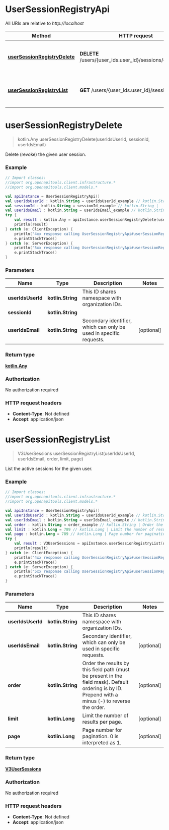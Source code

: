 # UserSessionRegistryApi

All URIs are relative to *http://localhost*

Method | HTTP request | Description
------------- | ------------- | -------------
[**userSessionRegistryDelete**](UserSessionRegistryApi.md#userSessionRegistryDelete) | **DELETE** /users/{user_ids.user_id}/sessions/{session_id} | Delete (revoke) the given user session.
[**userSessionRegistryList**](UserSessionRegistryApi.md#userSessionRegistryList) | **GET** /users/{user_ids.user_id}/sessions | List the active sessions for the given user.


<a name="userSessionRegistryDelete"></a>
# **userSessionRegistryDelete**
> kotlin.Any userSessionRegistryDelete(userIdsUserId, sessionId, userIdsEmail)

Delete (revoke) the given user session.

### Example
```kotlin
// Import classes:
//import org.openapitools.client.infrastructure.*
//import org.openapitools.client.models.*

val apiInstance = UserSessionRegistryApi()
val userIdsUserId : kotlin.String = userIdsUserId_example // kotlin.String | This ID shares namespace with organization IDs.
val sessionId : kotlin.String = sessionId_example // kotlin.String | 
val userIdsEmail : kotlin.String = userIdsEmail_example // kotlin.String | Secondary identifier, which can only be used in specific requests.
try {
    val result : kotlin.Any = apiInstance.userSessionRegistryDelete(userIdsUserId, sessionId, userIdsEmail)
    println(result)
} catch (e: ClientException) {
    println("4xx response calling UserSessionRegistryApi#userSessionRegistryDelete")
    e.printStackTrace()
} catch (e: ServerException) {
    println("5xx response calling UserSessionRegistryApi#userSessionRegistryDelete")
    e.printStackTrace()
}
```

### Parameters

Name | Type | Description  | Notes
------------- | ------------- | ------------- | -------------
 **userIdsUserId** | **kotlin.String**| This ID shares namespace with organization IDs. |
 **sessionId** | **kotlin.String**|  |
 **userIdsEmail** | **kotlin.String**| Secondary identifier, which can only be used in specific requests. | [optional]

### Return type

[**kotlin.Any**](kotlin.Any.md)

### Authorization

No authorization required

### HTTP request headers

 - **Content-Type**: Not defined
 - **Accept**: application/json

<a name="userSessionRegistryList"></a>
# **userSessionRegistryList**
> V3UserSessions userSessionRegistryList(userIdsUserId, userIdsEmail, order, limit, page)

List the active sessions for the given user.

### Example
```kotlin
// Import classes:
//import org.openapitools.client.infrastructure.*
//import org.openapitools.client.models.*

val apiInstance = UserSessionRegistryApi()
val userIdsUserId : kotlin.String = userIdsUserId_example // kotlin.String | This ID shares namespace with organization IDs.
val userIdsEmail : kotlin.String = userIdsEmail_example // kotlin.String | Secondary identifier, which can only be used in specific requests.
val order : kotlin.String = order_example // kotlin.String | Order the results by this field path (must be present in the field mask). Default ordering is by ID. Prepend with a minus (-) to reverse the order.
val limit : kotlin.Long = 789 // kotlin.Long | Limit the number of results per page.
val page : kotlin.Long = 789 // kotlin.Long | Page number for pagination. 0 is interpreted as 1.
try {
    val result : V3UserSessions = apiInstance.userSessionRegistryList(userIdsUserId, userIdsEmail, order, limit, page)
    println(result)
} catch (e: ClientException) {
    println("4xx response calling UserSessionRegistryApi#userSessionRegistryList")
    e.printStackTrace()
} catch (e: ServerException) {
    println("5xx response calling UserSessionRegistryApi#userSessionRegistryList")
    e.printStackTrace()
}
```

### Parameters

Name | Type | Description  | Notes
------------- | ------------- | ------------- | -------------
 **userIdsUserId** | **kotlin.String**| This ID shares namespace with organization IDs. |
 **userIdsEmail** | **kotlin.String**| Secondary identifier, which can only be used in specific requests. | [optional]
 **order** | **kotlin.String**| Order the results by this field path (must be present in the field mask). Default ordering is by ID. Prepend with a minus (-) to reverse the order. | [optional]
 **limit** | **kotlin.Long**| Limit the number of results per page. | [optional]
 **page** | **kotlin.Long**| Page number for pagination. 0 is interpreted as 1. | [optional]

### Return type

[**V3UserSessions**](V3UserSessions.md)

### Authorization

No authorization required

### HTTP request headers

 - **Content-Type**: Not defined
 - **Accept**: application/json

